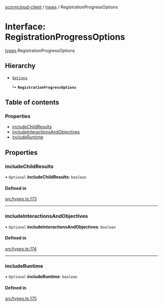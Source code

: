 [scormcloud-client](../README.md) / [types](../modules/types.md) / RegistrationProgressOptions

# Interface: RegistrationProgressOptions

[types](../modules/types.md).RegistrationProgressOptions

## Hierarchy

- [`Options`](types.Options.md)

  ↳ **`RegistrationProgressOptions`**

## Table of contents

### Properties

- [includeChildResults](types.RegistrationProgressOptions.md#includechildresults)
- [includeInteractionsAndObjectives](types.RegistrationProgressOptions.md#includeinteractionsandobjectives)
- [includeRuntime](types.RegistrationProgressOptions.md#includeruntime)

## Properties

### includeChildResults

• `Optional` **includeChildResults**: `boolean`

#### Defined in

[src/types.ts:173](https://github.com/distributhor/scormcloud-client/blob/49508a5/src/types.ts#L173)

___

### includeInteractionsAndObjectives

• `Optional` **includeInteractionsAndObjectives**: `boolean`

#### Defined in

[src/types.ts:174](https://github.com/distributhor/scormcloud-client/blob/49508a5/src/types.ts#L174)

___

### includeRuntime

• `Optional` **includeRuntime**: `boolean`

#### Defined in

[src/types.ts:175](https://github.com/distributhor/scormcloud-client/blob/49508a5/src/types.ts#L175)
